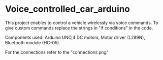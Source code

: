 # Voice_controlled_car_arduino
<break>
  This project enables to control a vehicle wirelessly via voice commands.
  To give custom commands replace the strings in "if conditions" in the code.


Components used: Arduino UNO,4 DC motors, Motor driver (L289N), Bluetooth module (HC-05).

<break>
  For the connections refer to the "connections.png"
  
